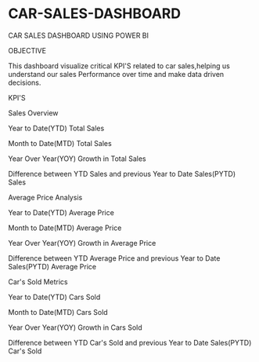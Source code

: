 # CAR-SALES-DASHBOARD
CAR SALES DASHBOARD USING POWER BI

OBJECTIVE

This dashboard visualize critical KPI'S related to car sales,helping us understand our sales Performance over time and make data driven decisions.

KPI'S

Sales Overview

Year to Date(YTD) Total Sales

Month to Date(MTD) Total Sales

Year Over Year(YOY) Growth in Total Sales

Difference between YTD Sales and previous Year to Date Sales(PYTD) Sales

Average Price Analysis

Year to Date(YTD) Average Price

Month to Date(MTD) Average Price

Year Over Year(YOY) Growth in Average Price

Difference between YTD Average Price and previous Year to Date Sales(PYTD) Average Price

Car's Sold Metrics

Year to Date(YTD) Cars Sold

Month to Date(MTD) Cars Sold

Year Over Year(YOY) Growth in Cars Sold

Difference between YTD Car's Sold and previous Year to Date Sales(PYTD) Car's Sold
